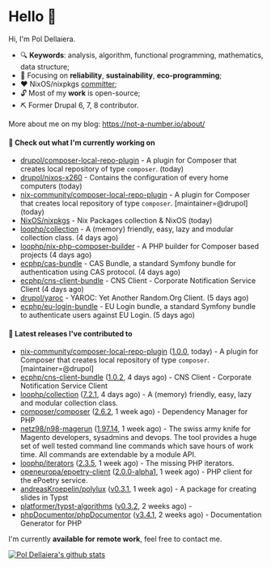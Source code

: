 # Hello 👋

Hi, I'm Pol Dellaiera.

- 🔍 **Keywords**: analysis, algorithm, functional programming, mathematics, data structure;
- 🎯 Focusing on **reliability**, **sustainability**, **eco-programming**;
- ❤️ NixOS/nixpkgs [committer](https://github.com/orgs/NixOS/teams/nixpkgs-committers?query=drupol);
- 🔓 Most of my **work** is open-source;
- ⛏️ Former Drupal 6, 7, 8 contributor.

More about me on my blog: https://not-a-number.io/about/

#### 👷 Check out what I'm currently working on

- [drupol/composer-local-repo-plugin](https://github.com/drupol/composer-local-repo-plugin) - A plugin for Composer that creates local repository of type `composer`. (today)
- [drupol/nixos-x260](https://github.com/drupol/nixos-x260) - Contains the configuration of every home computers (today)
- [nix-community/composer-local-repo-plugin](https://github.com/nix-community/composer-local-repo-plugin) - A plugin for Composer that creates local repository of type `composer`. [maintainer=@drupol] (today)
- [NixOS/nixpkgs](https://github.com/NixOS/nixpkgs) - Nix Packages collection &amp; NixOS (today)
- [loophp/collection](https://github.com/loophp/collection) - A (memory) friendly, easy, lazy and modular collection class. (4 days ago)
- [loophp/nix-php-composer-builder](https://github.com/loophp/nix-php-composer-builder) - A PHP builder for Composer based projects (4 days ago)
- [ecphp/cas-bundle](https://github.com/ecphp/cas-bundle) - CAS Bundle, a standard Symfony bundle for authentication using CAS protocol. (4 days ago)
- [ecphp/cns-client-bundle](https://github.com/ecphp/cns-client-bundle) - CNS Client - Corporate Notification Service Client (4 days ago)
- [drupol/yaroc](https://github.com/drupol/yaroc) - YAROC: Yet Another Random.Org Client. (5 days ago)
- [ecphp/eu-login-bundle](https://github.com/ecphp/eu-login-bundle) - EU Login bundle, a standard Symfony bundle to authenticate users against EU Login. (5 days ago)

#### 🔭 Latest releases I've contributed to

- [nix-community/composer-local-repo-plugin](https://github.com/nix-community/composer-local-repo-plugin) ([1.0.0](https://github.com/nix-community/composer-local-repo-plugin/releases/tag/1.0.0), today) - A plugin for Composer that creates local repository of type `composer`. [maintainer=@drupol]
- [ecphp/cns-client-bundle](https://github.com/ecphp/cns-client-bundle) ([1.0.2](https://github.com/ecphp/cns-client-bundle/releases/tag/1.0.2), 4 days ago) - CNS Client - Corporate Notification Service Client
- [loophp/collection](https://github.com/loophp/collection) ([7.2.1](https://github.com/loophp/collection/releases/tag/7.2.1), 4 days ago) - A (memory) friendly, easy, lazy and modular collection class.
- [composer/composer](https://github.com/composer/composer) ([2.6.2](https://github.com/composer/composer/releases/tag/2.6.2), 1 week ago) - Dependency Manager for PHP
- [netz98/n98-magerun](https://github.com/netz98/n98-magerun) ([1.97.14](https://github.com/netz98/n98-magerun/releases/tag/1.97.14), 1 week ago) - The swiss army knife for Magento developers, sysadmins and devops. The tool provides a huge set of well tested command line commands which save hours of work time. All commands are extendable by a module API.
- [loophp/iterators](https://github.com/loophp/iterators) ([2.3.5](https://github.com/loophp/iterators/releases/tag/2.3.5), 1 week ago) - The missing PHP iterators.
- [openeuropa/epoetry-client](https://github.com/openeuropa/epoetry-client) ([2.0.0-alpha1](https://github.com/openeuropa/epoetry-client/releases/tag/2.0.0-alpha1), 1 week ago) - PHP client for the ePoetry service.
- [andreasKroepelin/polylux](https://github.com/andreasKroepelin/polylux) ([v0.3.1](https://github.com/andreasKroepelin/polylux/releases/tag/v0.3.1), 1 week ago) - A package for creating slides in Typst
- [platformer/typst-algorithms](https://github.com/platformer/typst-algorithms) ([v0.3.2](https://github.com/platformer/typst-algorithms/releases/tag/v0.3.2), 2 weeks ago) - 
- [phpDocumentor/phpDocumentor](https://github.com/phpDocumentor/phpDocumentor) ([v3.4.1](https://github.com/phpDocumentor/phpDocumentor/releases/tag/v3.4.1), 2 weeks ago) - Documentation Generator for PHP 

I'm currently **available for remote work**, feel free to contact me.

[![Pol Dellaiera's github stats](https://github-readme-stats.vercel.app/api?username=drupol&count_private=true&show_icons=true)](https://github.com/drupol)
